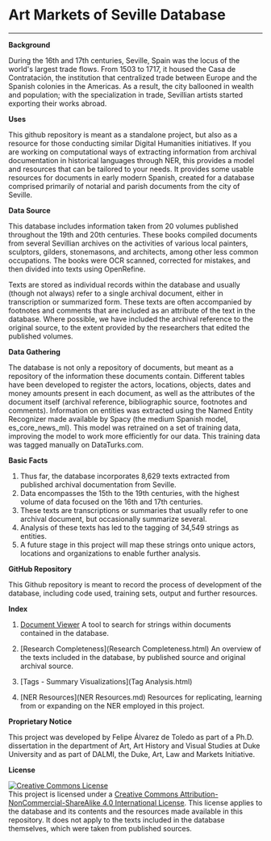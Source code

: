 # Art Markets of Seville Database

---
            
**Background**

During the 16th and 17th centuries, Seville, Spain was the locus of the world's largest trade flows. From 1503 to 1717, it housed the Casa de Contratación, the institution that centralized trade between Europe and the Spanish colonies in the Americas. As a result, the city ballooned in wealth and population; with the specialization in trade, Sevillian artists started exporting their works abroad. 

**Uses**

This github repository is meant as a standalone project, but also as a resource for those conducting similar Digital Humanities initiatives. If you are working on computational ways of extracting information from archival documentation in historical languages through NER, this provides a model and resources that can be tailored to your needs. It provides some  usable resources for documents in early modern Spanish, created for a database comprised primarily of notarial and parish documents from the city of Seville.

**Data Source**

This database includes information taken from 20 volumes published throughout the 19th and 20th centuries. These books compiled documents from several Sevillian archives on the activities of various local painters, sculptors, gilders, stonemasons, and architects, among other less common occupations. The books were OCR scanned, corrected for mistakes, and then divided into texts using OpenRefine. 

Texts are stored as individual records within the database and usually (though not always) refer to a single archival document, either in transcription or summarized form. These texts are often accompanied by footnotes and comments that are included as an attribute of the text in the database. Where possible, we have included the archival reference to the original source, to the extent provided by the researchers that edited the published volumes.

**Data Gathering**

The database is not only a repository of documents, but meant as a repository of the information these documents contain. Different tables have been developed to register the actors, locations, objects, dates and money amounts present in each document, as well as the attributes of the document itself (archival reference, bibliographic source, footnotes and comments). Information on entities was extracted using the Named Entity Recognizer made available by Spacy (the medium Spanish model, es_core_news_ml). This model was retrained on a set of training data, improving the model to work more efficiently for our data. This training data was tagged manually on DataTurks.com. 

**Basic Facts**
1. Thus far, the database incorporates 8,629 texts extracted from published archival documentation from Seville.
1. Data encompasses the 15th to the 19th centuries, with the highest volume of data focused on the 16th and 17th centuries.
1. These texts are transcriptions or summaries that usually refer to one archival document, but occasionally summarize several.
1. Analysis of these texts has led to the tagging of 34,549 strings as entities.
1. A future stage in this project will map these strings onto unique actors, locations and organizations to enable further analysis.

**GitHub Repository**

This Github repository is meant to record the process of development of the database, including code used, training sets, output and further resources.

**Index**

1. [Document Viewer](DocumentViewer.html)
            A tool to search for strings within documents contained in the database.

1. [Research Completeness](Research Completeness.html)
            An overview of the texts included in the database, by published source and original archival source.

1. [Tags - Summary Visualizations](Tag Analysis.html)

1. [NER Resources](NER Resources.md)
            Resources for replicating, learning from or expanding on the NER employed in this project.


**Proprietary Notice**

This project was developed by Felipe Álvarez de Toledo as part of a Ph.D. dissertation in the department of Art, Art History and Visual Studies at Duke University and as part of DALMI, the Duke, Art, Law and Markets Initiative. 

**License**

<a rel="license" href="http://creativecommons.org/licenses/by-nc-sa/4.0/"><img alt="Creative Commons License" style="border-width:0" src="https://i.creativecommons.org/l/by-nc-sa/4.0/80x15.png" /></a><br />This project is licensed under a <a rel="license" href="http://creativecommons.org/licenses/by-nc-sa/4.0/">Creative Commons Attribution-NonCommercial-ShareAlike 4.0 International License</a>. This license applies to the database and its contents and the resources made available in this repository. It does not apply to the texts included in the database themselves, which were taken from published sources.
